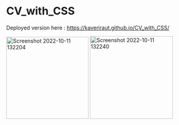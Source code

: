 # CV_with_CSS

Deployed version here : https://kaveriraut.github.io/CV_with_CSS/

<img width="218" alt="Screenshot 2022-10-11 132204" src="https://user-images.githubusercontent.com/97447480/195031232-e2344915-3d21-4c9b-b198-ca0d667f122d.png">

<img width="220" alt="Screenshot 2022-10-11 132240" src="https://user-images.githubusercontent.com/97447480/195031249-c5eb4c96-f04b-43db-b8af-bbb56dfd11b1.png">
